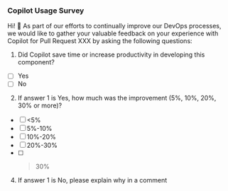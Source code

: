 ### Copilot Usage Survey

Hi! 👋  As part of our efforts to continually improve our DevOps processes, we would like to gather your valuable feedback on your experience with Copilot for Pull Request XXX by asking the following questions:

1. Did Copilot save time or increase productivity in developing this component?
- [ ] Yes
- [ ] No
2. If answer 1 is Yes, how much was the improvement (5%, 10%, 20%, 30% or more)?
- [ ] <5%
- [ ] 5%-10%
- [ ] 10%-20%
- [ ] 20%-30%
- [ ] >30%
4. If answer 1 is No, please explain why in a comment